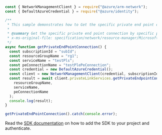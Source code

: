 ```javascript
const { NetworkManagementClient } = require("@azure/arm-network");
const { DefaultAzureCredential } = require("@azure/identity");

/**
 * This sample demonstrates how to Get the specific private end point connection by specific private link service in the resource group.
 *
 * @summary Get the specific private end point connection by specific private link service in the resource group.
 * x-ms-original-file: specification/network/resource-manager/Microsoft.Network/stable/2021-08-01/examples/PrivateLinkServiceGetPrivateEndpointConnection.json
 */
async function getPrivateEndPointConnection() {
  const subscriptionId = "subId";
  const resourceGroupName = "rg1";
  const serviceName = "testPls";
  const peConnectionName = "testPlePeConnection";
  const credential = new DefaultAzureCredential();
  const client = new NetworkManagementClient(credential, subscriptionId);
  const result = await client.privateLinkServices.getPrivateEndpointConnection(
    resourceGroupName,
    serviceName,
    peConnectionName
  );
  console.log(result);
}

getPrivateEndPointConnection().catch(console.error);
```

Read the [SDK documentation](https://github.com/Azure/azure-sdk-for-js/blob/%40azure%2Farm-network_28.0.0/sdk/network/arm-network/README.md) on how to add the SDK to your project and authenticate.
